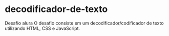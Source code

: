 # decodificador-de-texto
Desafio alura
O desafio consiste em um decodificador/codificador de texto utilizando HTML, CSS e JavaScript.
